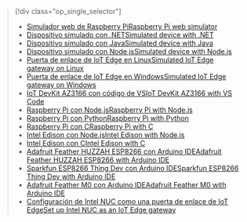 > [!div class="op_single_selector"]
> * [<span data-ttu-id="da25c-101">Simulador web de Raspberry Pi</span><span class="sxs-lookup"><span data-stu-id="da25c-101">Raspberry Pi web simulator</span></span>](../articles/iot-hub/iot-hub-raspberry-pi-web-simulator-get-started.md)   
> * [<span data-ttu-id="da25c-102">Dispositivo simulado con .NET</span><span class="sxs-lookup"><span data-stu-id="da25c-102">Simulated device with .NET</span></span>](../articles/iot-hub/iot-hub-csharp-csharp-getstarted.md)
> * [<span data-ttu-id="da25c-103">Dispositivo simulado con Java</span><span class="sxs-lookup"><span data-stu-id="da25c-103">Simulated device with Java</span></span>](../articles/iot-hub/iot-hub-java-java-getstarted.md)
> * [<span data-ttu-id="da25c-104">Dispositivo simulado con Node.js</span><span class="sxs-lookup"><span data-stu-id="da25c-104">Simulated device with Node.js</span></span>](../articles/iot-hub/iot-hub-node-node-getstarted.md)
> * [<span data-ttu-id="da25c-105">Puerta de enlace de IoT Edge en Linux</span><span class="sxs-lookup"><span data-stu-id="da25c-105">Simulated IoT Edge gateway on Linux</span></span>](../articles/iot-hub/iot-hub-linux-iot-edge-get-started.md)
> * [<span data-ttu-id="da25c-106">Puerta de enlace de IoT Edge en Windows</span><span class="sxs-lookup"><span data-stu-id="da25c-106">Simulated IoT Edge gateway on Windows</span></span>](../articles/iot-hub/iot-hub-windows-iot-edge-get-started.md)
> * [<span data-ttu-id="da25c-107">IoT DevKit AZ3166 con código de VS</span><span class="sxs-lookup"><span data-stu-id="da25c-107">IoT DevKit AZ3166 with VS Code</span></span>](../articles/iot-hub/iot-hub-arduino-iot-devkit-az3166-get-started.md)
> * [<span data-ttu-id="da25c-108">Raspberry Pi con Node.js</span><span class="sxs-lookup"><span data-stu-id="da25c-108">Raspberry Pi with Node.js</span></span>](../articles/iot-hub/iot-hub-raspberry-pi-kit-node-get-started.md)
> * [<span data-ttu-id="da25c-109">Raspberry Pi con Python</span><span class="sxs-lookup"><span data-stu-id="da25c-109">Raspberry Pi with Python</span></span>](../articles/iot-hub/iot-hub-raspberry-pi-kit-python-get-started.md)
> * [<span data-ttu-id="da25c-110">Raspberry Pi con C</span><span class="sxs-lookup"><span data-stu-id="da25c-110">Raspberry Pi with C</span></span>](../articles/iot-hub/iot-hub-raspberry-pi-kit-c-get-started.md)
> * [<span data-ttu-id="da25c-111">Intel Edison con Node.js</span><span class="sxs-lookup"><span data-stu-id="da25c-111">Intel Edison with Node.js</span></span>](../articles/iot-hub/iot-hub-intel-edison-kit-node-get-started.md)
> * [<span data-ttu-id="da25c-112">Intel Edison con C</span><span class="sxs-lookup"><span data-stu-id="da25c-112">Intel Edison with C</span></span>](../articles/iot-hub/iot-hub-intel-edison-kit-c-get-started.md)
> * [<span data-ttu-id="da25c-113">Adafruit Feather HUZZAH ESP8266 con Arduino IDE</span><span class="sxs-lookup"><span data-stu-id="da25c-113">Adafruit Feather HUZZAH ESP8266 with Arduino IDE</span></span>](../articles/iot-hub/iot-hub-arduino-huzzah-esp8266-get-started.md)
> * [<span data-ttu-id="da25c-114">Sparkfun ESP8266 Thing Dev con Arduino IDE</span><span class="sxs-lookup"><span data-stu-id="da25c-114">Sparkfun ESP8266 Thing Dev with Arduino IDE</span></span>](../articles/iot-hub/iot-hub-sparkfun-esp8266-thing-dev-get-started.md)
> * [<span data-ttu-id="da25c-115">Adafruit Feather M0 con Arduino IDE</span><span class="sxs-lookup"><span data-stu-id="da25c-115">Adafruit Feather M0 with Arduino IDE</span></span>](../articles/iot-hub/iot-hub-adafruit-feather-m0-wifi-kit-arduino-get-started.md)
> * [<span data-ttu-id="da25c-116">Configuración de Intel NUC como una puerta de enlace de IoT Edge</span><span class="sxs-lookup"><span data-stu-id="da25c-116">Set up Intel NUC as an IoT Edge gateway</span></span>](../articles/iot-hub/iot-hub-gateway-kit-c-lesson1-set-up-nuc.md)